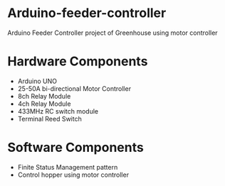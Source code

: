 # Arduino-feeder-controller
Arduino Feeder Controller project of Greenhouse using motor controller

# Hardware Components
- Arduino UNO
- 25-50A bi-directional Motor Controller
- 8ch Relay Module
- 4ch Relay Module
- 433MHz RC switch module
- Terminal Reed Switch

# Software Components
- Finite Status Management pattern
- Control hopper using motor controller 
